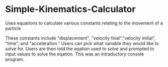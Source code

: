 # Simple-Kinematics-Calculator
Uses equations to calculate various constants relating to the movement of a particle

These constants include "displacement", "velocity final","velocity initial", "time", and "acceleration."
Users can pick what variable they would like to solve for. 
Users are then told the eqation used to solve and prompted to input values to solve the eqation.
This was an intraductory console program. 
